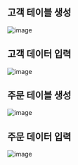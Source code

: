 ## 고객 테이블 생성
![image](https://github.com/user-attachments/assets/6c5c633d-e608-4736-872f-a21dd6c9e788)
## 고객 데이터 입력
![image](https://github.com/user-attachments/assets/24dcfe9f-1c1e-44fc-a6a7-4954720c4258)
## 주문 테이블 생성
![image](https://github.com/user-attachments/assets/e35946b6-8e11-4cb7-9cad-17300404df51)
## 주문 데이터 입력
![image](https://github.com/user-attachments/assets/e4041394-d9b9-40b3-8165-428cc2170247)
